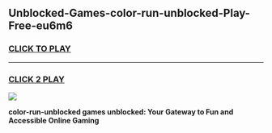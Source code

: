 
## Unblocked-Games-color-run-unblocked-Play-Free-eu6m6
<h3>
<a href="https://premium76.site?title=color-run-unblocked&ref=23A">CLICK TO PLAY</a></h3>
<hr>

<h3>
<a href="https://premium76.site?title=color-run-unblocked&ref=23A">CLICK 2 PLAY</a>
  
</h3>

<a href="https://premium76.site?title=color-run-unblocked&ref=23A"><img src="https://clearcache.store/games.png"></a>


**color-run-unblocked games unblocked: Your Gateway to Fun and Accessible Online Gaming**
